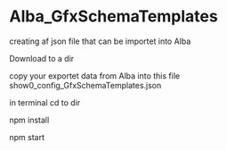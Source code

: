 # Alba_GfxSchemaTemplates
creating af json file that can be importet into Alba

Download to a dir

copy your exportet data from Alba into this file show0_config_GfxSchemaTemplates.json

in terminal cd to dir

npm install

npm start

